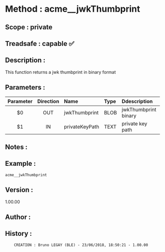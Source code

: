 ﻿# **Method :** acme__jwkThumbprint## **Scope :** private## **Treadsafe :** capable ✅ ## **Description :** This function returns a jwk thumbprint in binary format## **Parameters :** | Parameter | Direction | Name | Type | Ddescription | |:----:|:----:|:----|:----|:----| | $0 | OUT | jwkThumbprint | BLOB | jwkThumbprint binary | | $1 | IN | privateKeyPath | TEXT | private key path | ## **Notes :** ## **Example :** ```acme__jwkThumbprint```## **Version :** 1.00.00## **Author :** ## **History :**          CREATION : Bruno LEGAY (BLE) - 23/06/2018, 18:50:21 - 1.00.00